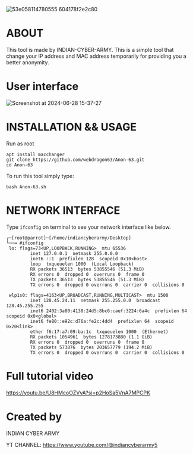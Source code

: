 ![53e058114780555 604178f2e2c80](https://github.com/user-attachments/assets/255d6f1e-7530-4f1b-8eca-a3c43fdc12dc)
# ABOUT

This tool is made by INDIAN-CYBER-ARMY. This is a simple tool that change your IP address and MAC address temporarily for providing you a better anonymity.

# User interface
![Screenshot at 2024-06-28 15-37-27](https://github.com/webdragon63/Anon-63/assets/117004849/484ad3ca-7970-494c-b975-bc1abb352938)


# INSTALLATION && USAGE
Run as root
```shell
apt install macchanger
git clone https://github.com/webdragon63/Anon-63.git
cd Anon-63
```
To run this tool simply type:

`bash Anon-63.sh`

# NETWORK INTERFACE
Type `ifconfig` on terminal to see your network interface like below.

```shell
┌─[root@parrot]─[/home/indiancyberarmy/Desktop]
└──╼ #ifconfig
 lo: flags=73<UP,LOOPBACK,RUNNING>  mtu 65536
         inet 127.0.0.1  netmask 255.0.0.0
         inet6 ::1  prefixlen 128  scopeid 0x10<host>
         loop  txqueuelen 1000  (Local Loopback)
         RX packets 36513  bytes 53855546 (51.3 MiB)
         RX errors 0  dropped 0  overruns 0  frame 0
         TX packets 36513  bytes 53855546 (51.3 MiB)
         TX errors 0  dropped 0 overruns 0  carrier 0  collisions 0

 wlp1s0: flags=4163<UP,BROADCAST,RUNNING,MULTICAST>  mtu 1500
         inet 128.45.24.11  netmask 255.255.0.0  broadcast 128.45.255.255
         inet6 2402:3a80:4138:24d5:8bc6:caef:3224:6a4c  prefixlen 64  scopeid 0x0<global>
         inet6 fe80::e92c:d76a:fe2c:4dd4  prefixlen 64  scopeid 0x20<link>
         ether f6:17:a7:09:ba:1c  txqueuelen 1000  (Ethernet)
         RX packets 1054961  bytes 1278173880 (1.1 GiB)
         RX errors 0  dropped 0  overruns 0  frame 0
         TX packets 573876  bytes 203657779 (194.2 MiB)
         TX errors 0  dropped 0 overruns 0  carrier 0  collisions 0
```
# Full tutorial video

https://youtu.be/U8HMcoOZVvA?si=p2HoSa5VnA7MPCPK

# Created by
INDIAN CYBER ARMY

YT CHANNEL: https://www.youtube.com/@indiancyberarmy5
